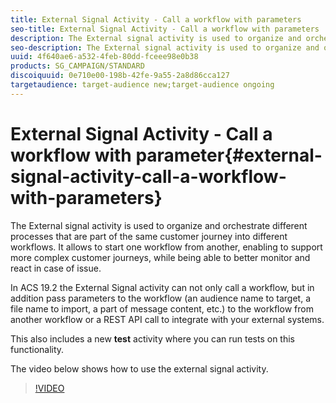 ```yaml
---
title: External Signal Activity - Call a workflow with parameters
seo-title: External Signal Activity - Call a workflow with parameters
description: The External signal activity is used to organize and orchestrate different processes that are part of the same customer journey into different workflows. It allows to start one workflow from another, enabling to support more complex customer journeys, while being able to better monitor and react in case of issue.
seo-description: The External signal activity is used to organize and orchestrate different processes that are part of the same customer journey into different workflows. It allows to start one workflow from another, enabling to support more complex customer journeys, while being able to better monitor and react in case of issue.
uuid: 4f640ae6-a532-4feb-80dd-fceee98e0b38
products: SG_CAMPAIGN/STANDARD
discoiquuid: 0e710e00-198b-42fe-9a55-2a8d86cca127
targetaudience: target-audience new;target-audience ongoing
---
```


# External Signal Activity - Call a workflow with parameter{#external-signal-activity-call-a-workflow-with-parameters}

The External signal activity is used to organize and orchestrate different processes that are part of the same customer journey into different workflows. It allows to start one workflow from another, enabling to support more complex customer journeys, while being able to better monitor and react in case of issue.

In ACS 19.2 the External Signal activity can not only call a workflow, but in addition pass parameters to the workflow (an audience name to target, a file name to import, a part of message content, etc.) to the workflow from another workflow or a REST API call to integrate with your external systems.

This also includes a new **test** activity where you can run tests on this functionality.

The video below shows how to use the external signal activity.

>[!VIDEO](https://video.tv.adobe.com/v/16831/?quality=12)
